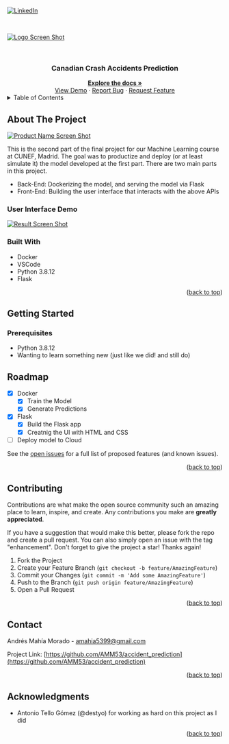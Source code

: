 [![LinkedIn][linkedin-shield]][linkedin-url]

<!-- PROJECT LOGO -->
<br />

[![Logo Screen Shot][logo-sc]](https://example.com)<div align="center">
<br />

<h3 align="center">Canadian Crash Accidents Prediction</h3>
    <a href="https://github.com/AMM53/accident_prediction-"><strong>Explore the docs »</strong></a>
    <br />
    <a href="https://github.com/AMM53/accident_prediction-">View Demo</a>
    ·
    <a href="https://github.com/AMM53/accident_prediction-">Report Bug</a>
    ·
    <a href="https://github.com/AMM53/accident_prediction-">Request Feature</a>

</div>

<!-- TABLE OF CONTENTS -->
<details>
  <summary>Table of Contents</summary>
  <ol>
    <li>
      <a href="#about-the-project">About The Project</a>
      <ul>
        <li><a href="#built-with">Built With</a></li>
      </ul>
    </li>
    <li>
      <a href="#getting-started">Getting Started</a>
      <ul>
        <li><a href="#prerequisites">Prerequisites</a></li>
      </ul>
    </li>
    <li><a href="#roadmap">Roadmap</a></li>
    <li><a href="#contributing">Contributing</a></li>
    <li><a href="#contact">Contact</a></li>
    <li><a href="#acknowledgments">Acknowledgments</a></li>
  </ol>
</details>



<!-- ABOUT THE PROJECT -->
## About The Project

[![Product Name Screen Shot][product-screenshot]](https://example.com)

This is the second part of the  final project for our Machine Learning course at CUNEF, Madrid.
The goal was to productize and deploy (or at least simulate it) the model developed at the first part.
There are two main parts in this project. 
- Back-End: Dockerizing the model, and serving the model via Flask
- Front-End: Building the user interface that interacts with the above APIs

<!-- User Interface Demo -->
### User Interface Demo
[![Result Screen Shot][result-screenshot]](https://example.com)

### Built With

* []() Docker
* []() VSCode
* []() Python 3.8.12
* []() Flask

<p align="right">(<a href="#top">back to top</a>)</p>



<!-- GETTING STARTED -->
## Getting Started



### Prerequisites

* Python 3.8.12
* Wanting to learn something new (just like we did! and still do)

<!-- ROADMAP -->
## Roadmap

- [X] Docker
    - [X] Train the Model
    - [X] Generate Predictions
- [X] Flask
    - [X] Build the Flask app
    - [X] Creatnig the UI with HTML and CSS
- [ ] Deploy model to Cloud

See the [open issues](https://github.com/AMM53/accident_prediction-/issues) for a full list of proposed features (and known issues).

<p align="right">(<a href="#top">back to top</a>)</p>

<!-- CONTRIBUTING -->
## Contributing

Contributions are what make the open source community such an amazing place to learn, inspire, and create. Any contributions you make are **greatly appreciated**.

If you have a suggestion that would make this better, please fork the repo and create a pull request. You can also simply open an issue with the tag "enhancement".
Don't forget to give the project a star! Thanks again!

1. Fork the Project
2. Create your Feature Branch (`git checkout -b feature/AmazingFeature`)
3. Commit your Changes (`git commit -m 'Add some AmazingFeature'`)
4. Push to the Branch (`git push origin feature/AmazingFeature`)
5. Open a Pull Request

<p align="right">(<a href="#top">back to top</a>)</p>

<!-- CONTACT -->
## Contact

Andrés Mahía Morado - amahia5399@gmail.com

Project Link: [https://github.com/AMM53/accident_prediction](https://github.com/AMM53/accident_prediction)

<p align="right">(<a href="#top">back to top</a>)</p>



<!-- ACKNOWLEDGMENTS -->
## Acknowledgments

* []()Antonio Tello Gómez (@destyo) for working as hard on this project as I did
<p align="right">(<a href="#top">back to top</a>)</p>



<!-- MARKDOWN LINKS & IMAGES -->
<!-- https://www.markdownguide.org/basic-syntax/#reference-style-links -->
[contributors-shield]: https://img.shields.io/github/contributors/AMM53/Car_accident_api.svg?style=for-the-badge
[contributors-url]: https://github.com/AMM53/Car_accident_api/graphs/contributors
[forks-shield]: https://img.shields.io/github/forks/AMM53/Car_accident_api.svg?style=for-the-badge
[forks-url]: https://github.com/AMM53/Car_accident_api/network/members
[stars-shield]: https://img.shields.io/github/stars/AMM53/Car_accident_api.svg?style=for-the-badge
[stars-url]: https://github.com/AMM53/Car_accident_api/stargazers
[issues-shield]: https://img.shields.io/github/issues/AMM53/Car_accident_api.svg?style=for-the-badge
[issues-url]: https://github.com/AMM53/Car_accident_api/issues
[license-shield]: https://img.shields.io/github/license/AMM53/Car_accident_api.svg?style=for-the-badge
[license-url]: https://github.com/AMM53/Car_accident_api/blob/master/LICENSE.txt
[linkedin-shield]: https://img.shields.io/badge/-LinkedIn-black.svg?style=for-the-badge&logo=linkedin&colorB=555
[linkedin-url]: https://www.linkedin.com/in/antonio-tello-gomez
[product-screenshot]: https://miro.medium.com/max/1400/1*ibvQmpzjBBo2S7fYNurfBw.png
[result-screenshot]:
https://i.gyazo.com/f0db3976779baa1d0d5516e661c4432c.png
[logo-sc]:
https://i.gyazo.com/ea01cd816e64d0d9ad077633330e29e7.png









